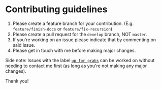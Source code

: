 # Contributing guidelines
1. Please create a feature branch for your contribution. (E.g. `feature/finish-docs` or `feature/fix-recursion`)
2. Please create a pull request for the `develop` branch, NOT `master`.
3. If you're working on an issue please indicate that by commenting on said issue.
4. Please get in touch with me before making major changes.

Side note: Issues with the label [`up for grabs`](https://github.com/RealCerus/logic-builder/labels/up%20for%20grabs) can be worked on without needing to contact me first (as long as you're not making any major changes).

Thank you!
